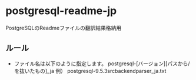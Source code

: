 # postgresql-readme-jp
PostgreSQLのReadmeファイルの翻訳結果格納用

## ルール
+ ファイル名は以下のように指定します。
postgresql-[バージョン][パスから/を抜いたもの]_ja
例） postgresql-9.5.3srcbackendparser_ja.txt
